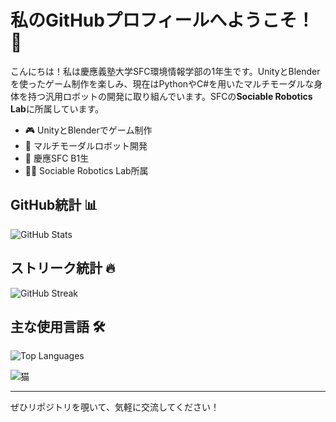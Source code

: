 # 私のGitHubプロフィールへようこそ！ 👋

こんにちは！私は慶應義塾大学SFC環境情報学部の1年生です。UnityとBlenderを使ったゲーム制作を楽しみ、現在はPythonやC#を用いたマルチモーダルな身体を持つ汎用ロボットの開発に取り組んでいます。SFCの**Sociable Robotics Lab**に所属しています。

- 🎮 UnityとBlenderでゲーム制作
- 🤖 マルチモーダルロボット開発
- 🏫 慶應SFC B1生
- 🧑‍💻 Sociable Robotics Lab所属

## GitHub統計 📊

![GitHub Stats](https://github-readme-stats.vercel.app/api?username=forgottencow&show_icons=true&title_color=1E90FF&text_color=1E90FF&icon_color=1E90FF&bg_color=FFFFFF)

## ストリーク統計 🔥

![GitHub Streak](https://streak-stats.demolab.com?user=forgottencow&background=FFFFFF&ring=1E90FF&fire=1E90FF&currStreakNum=1E90FF&currStreakLabel=1E90FF&sideNums=1E90FF&sideLabels=1E90FF&dates=1E90FF&hide_border=true)

## 主な使用言語 🛠️

![Top Languages](https://github-readme-stats.vercel.app/api/top-langs/?username=forgottencow&layout=compact&title_color=1E90FF&text_color=1E90FF&bg_color=FFFFFF)

![猫](https://cataas.com/cat)

---

ぜひリポジトリを覗いて、気軽に交流してください！

